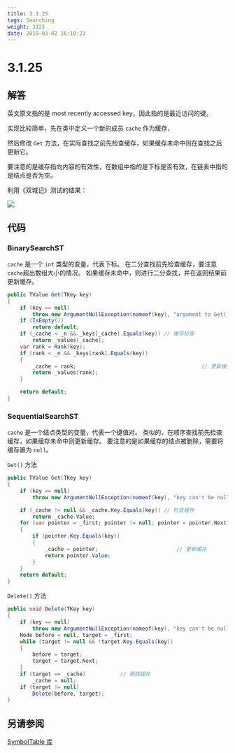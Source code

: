```yaml
---
title: 3.1.25
tags: Searching
weight: 3125
date: 2019-03-02 16:10:23
---
```


# 3.1.25


## 解答

英文原文指的是 most recently accessed key，因此指的是最近访问的键。

实现比较简单，先在类中定义一个新的成员 `cache` 作为缓存，

然后修改 `Get` 方法，在实际查找之前先检查缓存，如果缓存未命中则在查找之后更新它。

要注意的是缓存指向内容的有效性，在数组中指的是下标是否有效，在链表中指的是结点是否为空。

利用《双城记》测试的结果：

![](/resources/3-1-25/1.png)

## 代码

### BinarySearchST

`cache` 是一个 `int` 类型的变量，代表下标。
在二分查找前先检查缓存，要注意`cache`超出数组大小的情况。
如果缓存未命中，则进行二分查找，并在返回结果前更新缓存。

```csharp
public TValue Get(TKey key)
{
    if (key == null)
        throw new ArgumentNullException(nameof(key), "argument to Get() is null");
    if (IsEmpty())
        return default;
    if (_cache < _n && _keys[_cache].Equals(key)) // 缓存检查
        return _values[_cache];
    var rank = Rank(key);
    if (rank < _n && _keys[rank].Equals(key))
    {
        _cache = rank;                                        // 更新缓存
        return _values[rank];
    }

    return default;
}
```

### SequentialSearchST

`cache` 是一个结点类型的变量，代表一个键值对。
类似的，在顺序查找前先检查缓存，如果缓存未命中则更新缓存。
要注意的是如果缓存的结点被删除，需要将缓存置为 `null`。

`Get()` 方法

```csharp
public TValue Get(TKey key)
{
    if (key == null)
        throw new ArgumentNullException(nameof(key), "key can't be null");

    if (_cache != null && _cache.Key.Equals(key)) // 检查缓存
        return _cache.Value;
    for (var pointer = _first; pointer != null; pointer = pointer.Next)
    {
        if (pointer.Key.Equals(key))
        {
            _cache = pointer;                         // 更新缓存
            return pointer.Value;
        }
    }
    return default;
}
```

`Delete()` 方法

```csharp
public void Delete(TKey key)
{
    if (key == null)
        throw new ArgumentNullException(nameof(key), "key can't be null");
    Node before = null, target = _first;
    while (target != null && !target.Key.Equals(key))
    {
        before = target;
        target = target.Next;
    }
    if (target == _cache)           // 删除缓存
        _cache = null;
    if (target != null)
        Delete(before, target);
}
```

## 另请参阅

[SymbolTable 库](https://github.com/ikesnowy/Algorithms-4th-Edition-in-Csharp/tree/master/3%20Searching/3.1/SymbolTable)
